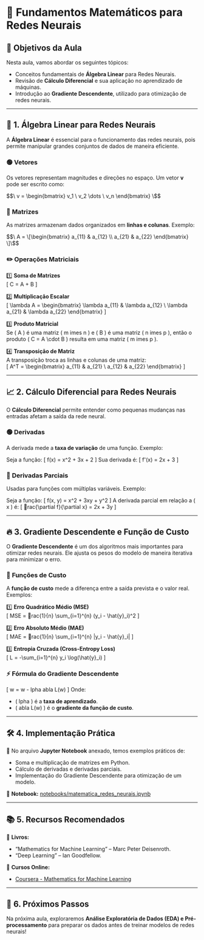 # 📌 Fundamentos Matemáticos para Redes Neurais

## 🎯 Objetivos da Aula
Nesta aula, vamos abordar os seguintes tópicos:
- Conceitos fundamentais de **Álgebra Linear** para Redes Neurais.
- Revisão de **Cálculo Diferencial** e sua aplicação no aprendizado de máquinas.
- Introdução ao **Gradiente Descendente**, utilizado para otimização de redes neurais.

---

## 🔢 1. Álgebra Linear para Redes Neurais
A **Álgebra Linear** é essencial para o funcionamento das redes neurais, pois permite manipular grandes conjuntos de dados de maneira eficiente.

### 🟢 **Vetores**
Os vetores representam magnitudes e direções no espaço. Um vetor **v** pode ser escrito como:

$$\ v = \begin{bmatrix} v_1 \ v_2 \dots \ v_n \end{bmatrix} \$$

### 🔵 **Matrizes**
As matrizes armazenam dados organizados em **linhas e colunas**. Exemplo:

$$\ A = \[\begin{bmatrix} a_{11} & a_{12} \\ a_{21} & a_{22} \end{bmatrix} \]\$$

### ✏️ **Operações Matriciais**
1️⃣ **Soma de Matrizes**  
\[
C = A + B
\]

2️⃣ **Multiplicação Escalar**  
\[
\lambda A = \begin{bmatrix} \lambda a_{11} & \lambda a_{12} \ \lambda a_{21} & \lambda a_{22} \end{bmatrix}
\]

3️⃣ **Produto Matricial**  
Se \( A \) é uma matriz \( m 	imes n \) e \( B \) é uma matriz \( n 	imes p \), então o produto \( C = A \cdot B \) resulta em uma matriz \( m 	imes p \).

4️⃣ **Transposição de Matriz**  
A transposição troca as linhas e colunas de uma matriz:  
\[
A^T = \begin{bmatrix} a_{11} & a_{21} \ a_{12} & a_{22} \end{bmatrix}
\]

---

## 📈 2. Cálculo Diferencial para Redes Neurais
O **Cálculo Diferencial** permite entender como pequenas mudanças nas entradas afetam a saída da rede neural.

### 🟢 **Derivadas**
A derivada mede a **taxa de variação** de uma função. Exemplo:

Seja a função:
\[
f(x) = x^2 + 3x + 2
\]
Sua derivada é:
\[
f'(x) = 2x + 3
\]

### 🔵 **Derivadas Parciais**
Usadas para funções com múltiplas variáveis. Exemplo:

Seja a função:
\[
f(x, y) = x^2 + 3xy + y^2
\]
A derivada parcial em relação a \( x \) é:
\[
rac{\partial f}{\partial x} = 2x + 3y
\]

---

## 🔥 3. Gradiente Descendente e Função de Custo
O **Gradiente Descendente** é um dos algoritmos mais importantes para otimizar redes neurais. Ele ajusta os pesos do modelo de maneira iterativa para minimizar o erro.

### 📌 **Funções de Custo**
A **função de custo** mede a diferença entre a saída prevista e o valor real. Exemplos:

1️⃣ **Erro Quadrático Médio (MSE)**  
\[
MSE = rac{1}{n} \sum_{i=1}^{n} (y_i - \hat{y}_i)^2
\]

2️⃣ **Erro Absoluto Médio (MAE)**  
\[
MAE = rac{1}{n} \sum_{i=1}^{n} |y_i - \hat{y}_i|
\]

3️⃣ **Entropia Cruzada (Cross-Entropy Loss)**  
\[
L = -\sum_{i=1}^{n} y_i \log(\hat{y}_i)
\]

### ⚡ **Fórmula do Gradiente Descendente**
\[
w = w -  lpha 
abla L(w)
\]
Onde:
- \(  lpha \) é a **taxa de aprendizado**.
- \( 
abla L(w) \) é o **gradiente da função de custo**.

---

## 🛠 4. Implementação Prática
📌 No arquivo **Jupyter Notebook** anexado, temos exemplos práticos de:
- Soma e multiplicação de matrizes em Python.
- Cálculo de derivadas e derivadas parciais.
- Implementação do Gradiente Descendente para otimização de um modelo.

🔗 **Notebook:** [notebooks/matematica_redes_neurais.ipynb](notebooks/matematica_redes_neurais.ipynb)

---

## 📚 5. Recursos Recomendados
📖 **Livros:**
- “Mathematics for Machine Learning” – Marc Peter Deisenroth.
- “Deep Learning” – Ian Goodfellow.

🎥 **Cursos Online:**
- [Coursera - Mathematics for Machine Learning](https://www.coursera.org/specializations/mathematics-machine-learning)

---

## 🚀 6. Próximos Passos
Na próxima aula, exploraremos **Análise Exploratória de Dados (EDA) e Pré-processamento** para preparar os dados antes de treinar modelos de redes neurais!

